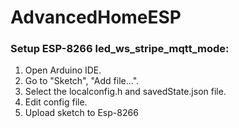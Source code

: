 # AdvancedHomeESP

### Setup ESP-8266 led_ws_stripe_mqtt_mode:
1. Open Arduino IDE.
2. Go to "Sketch", "Add file...".
3. Select the localconfig.h and savedState.json file.
4. Edit config file.
5. Upload sketch to Esp-8266
